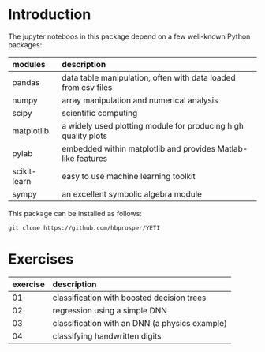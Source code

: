 # Introduction
The jupyter noteboos in this package depend on a few well-known Python packages:

| __modules__   | __description__     |
| :---          | :---        |
| pandas        | data table manipulation, often with data loaded from csv files |
| numpy         | array manipulation and numerical analysis      |
| scipy         | scientific computing    |
| matplotlib    | a widely used plotting module for producing high quality plots |
| pylab         | embedded within matplotlib and provides Matlab-like features |
| scikit-learn  | easy to use machine learning toolkit |
| sympy         | an excellent symbolic algebra module |

This package can be installed as follows:
```
git clone https://github.com/hbprosper/YETI
```

# Exercises

| __exercise__ | __description__ |
| :---         | :--- |
| 01 | classification with boosted decision trees |
| 02 | regression using a simple DNN  |
| 03 | classification with an DNN (a physics example) |
| 04 | classifying handwritten digits |
